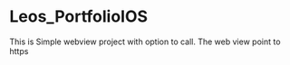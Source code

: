 # Leos_PortfolioIOS

This is Simple webview project with option to call. The web view point to https
